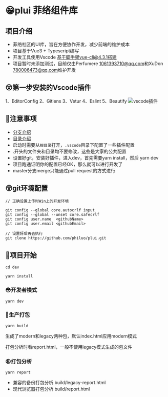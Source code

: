 # 😁plui 菲络组件库

## 项目介绍
- 菲络社区的UI库，旨在方便协作开发，减少前端的维护成本
- 项目基于Vue3 + Typescript编写
- 开发工具使用Vscode 基于脚手架vue-cli@4.3.1搭建
- 项目暂时未添加测试，目前仅由Perfumere <1061393710@qq.com>和XuDon <780006473@qq.com>维护开发

## 😵第一步安装的Vscode插件
1、EditorConfig 2、Gitlens 3、Vetur 4、Eslint 5、Beautify
![vscode插件](http://image.plog.top/git-brand/vscode-plugin1.png?imageView2/0/format/webp/q/75)
## 👀注意事项
- [分支介绍](./BRANCH.md)
- [目录介绍](./CATALOG.md)
- 启动时需要从`根目录`打开，`.vscode`目录下配置了一些插件配置
- .开头的文件夹和目录均不要修改，这些是大家的公共配置
- 设置好git，安装好插件，进入dev，首先需要yarn install，然后 yarn dev
- 项目跑通证明你的配置已经OK，那么就可以进行开发了
- master分支merge只能通过pull request的方式进行

## 😵git环境配置
```
// 正确设置上传时Win上的开发环境

git config --global core.autocrlf input
git config --global --unset core.safecrlf
git config user.name  <githubName>
git config user.email <githubEmail>

// 设置好后再去执行
git clone https://github.com/philuo/plui.git
```
## 🤪项目开始
```
cd dev

yarn install
```

### 😳开发者模式
```
yarn dev
```

### 😬生产打包
```
yarn build
```
生成了modern和legacy两种包，默认index.html应用modern模式

打包分析时看report.html，一般不使用legacy模式生成的包文件
### 😩打包分析
```
yarn report
```
- 兼容的备份打包分析
build/legacy-report.html
- 现代浏览器打包分析
build/report.html